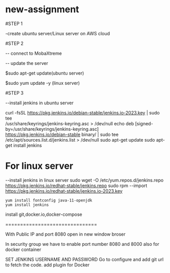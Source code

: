 # new-assignment
#STEP 1

-create ubuntu server/Linux server on AWS cloud

#STEP 2

-- connect to MobaXtreme

-- update the server

$sudo apt-get update(ubuntu server)

$sudo yum update -y (linux server)

#STEP 3 

--install jenkins in ubuntu server
  
curl -fsSL https://pkg.jenkins.io/debian-stable/jenkins.io-2023.key | sudo tee \
    /usr/share/keyrings/jenkins-keyring.asc > /dev/null
echo deb [signed-by=/usr/share/keyrings/jenkins-keyring.asc] \
    https://pkg.jenkins.io/debian-stable binary/ | sudo tee \
    /etc/apt/sources.list.d/jenkins.list > /dev/null
sudo apt-get update
sudo apt-get install jenkins
# For linux server
--install jenkins in linux server
   sudo wget -O /etc/yum.repos.d/jenkins.repo https://pkg.jenkins.io/redhat-stable/jenkins.repo
   sudo rpm --import https://pkg.jenkins.io/redhat-stable/jenkins.io-2023.key

    yum install fontconfig java-11-openjdk
    yum install jenkins

install git,docker.io,docker-compose

===============================

With Public IP and port 8080 open in new window broser 

In security group we have to enable port number 8080 and 8000 also for docker container

SET JENKINS USERNAME AND PASSWORD
Go to configure and add git url to fetch the code.
add plugin for Docker
